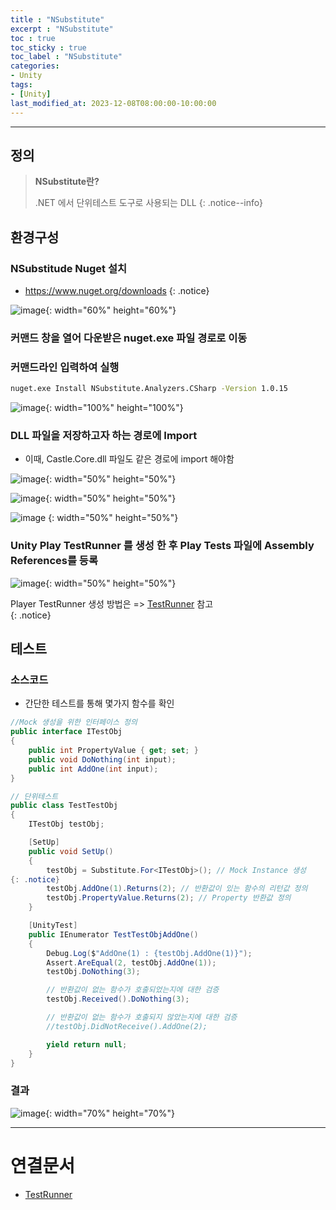```yaml
---
title : "NSubstitute"
excerpt : "NSubstitute"
toc : true
toc_sticky : true
toc_label : "NSubstitute"
categories:
- Unity
tags:
- [Unity]
last_modified_at: 2023-12-08T08:00:00-10:00:00
---
```

  
---
  
## 정의
> **NSubstitute란?**  
>
> .NET 에서 단위테스트 도구로 사용되는 DLL 
{: .notice--info}  
  
## 환경구성
  
### NSubstitude Nuget 설치
- <https://www.nuget.org/downloads> 
{: .notice}  
  
![image](../../assets/images/NugetDownloadLink.png){: width="60%" height="60%"}
  
### 커맨드 창을 열어 다운받은 nuget.exe 파일 경로로 이동
  
### 커맨드라인 입력하여 실행
  
```bash
nuget.exe Install NSubstitute.Analyzers.CSharp -Version 1.0.15
```
  
![image](../../assets/images/NSubstituteInstall.png){: width="100%" height="100%"}
  
### DLL 파일을 저장하고자 하는 경로에 Import 
- 이때, Castle.Core.dll 파일도 같은 경로에 import 해야함
  
![image](../../assets/images/ImportNewAsset.png){: width="50%" height="50%"}
  
![image](../../assets/images/NSubstituteImport.png){: width="50%" height="50%"}
  
![image](../../assets/images/CastleCoreImport.png)  {: width="50%" height="50%"}
  
### Unity Play TestRunner 를 생성 한 후 Play Tests 파일에 Assembly References를 등록
  
![image](../../assets/images/AssemblyReferenceInspector%201.png){: width="50%" height="50%"}

Player TestRunner 생성 방법은 => [TestRunner](../../unity/unity-TestRunner) 참고   
{: .notice}  
  
## 테스트
  
### 소스코드
- 간단한 테스트를 통해 몇가지 함수를 확인
  
```c#
//Mock 생성을 위한 인터페이스 정의
public interface ITestObj
{
	public int PropertyValue { get; set; }
	public void DoNothing(int input);
	public int AddOne(int input);
}

// 단위테스트
public class TestTestObj
{
	ITestObj testObj;

	[SetUp]
	public void SetUp()
	{
		testObj = Substitute.For<ITestObj>(); // Mock Instance 생성 
{: .notice}  
		testObj.AddOne(1).Returns(2); // 반환값이 있는 함수의 리턴값 정의
		testObj.PropertyValue.Returns(2); // Property 반환값 정의
	}

	[UnityTest]
	public IEnumerator TestTestObjAddOne()
	{
		Debug.Log($"AddOne(1) : {testObj.AddOne(1)}");
		Assert.AreEqual(2, testObj.AddOne(1));
		testObj.DoNothing(3);

		// 반환값이 없는 함수가 호출되었는지에 대한 검증
		testObj.Received().DoNothing(3);

		// 반환값이 없는 함수가 호출되지 않았는지에 대한 검증
		//testObj.DidNotReceive().AddOne(2);

		yield return null;
	}
}
```
  
### 결과
  
![image](../../assets/images/NSubstituteUnitTestResult.png){: width="70%" height="70%"}

---
  
# 연결문서
- [TestRunner](../../unity/unity-TestRunner)